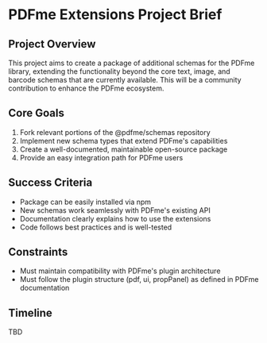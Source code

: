 # PDFme Extensions Project Brief

## Project Overview
This project aims to create a package of additional schemas for the PDFme library, extending the functionality beyond the core text, image, and barcode schemas that are currently available. This will be a community contribution to enhance the PDFme ecosystem.

## Core Goals
1. Fork relevant portions of the @pdfme/schemas repository
2. Implement new schema types that extend PDFme's capabilities
3. Create a well-documented, maintainable open-source package
4. Provide an easy integration path for PDFme users

## Success Criteria
- Package can be easily installed via npm
- New schemas work seamlessly with PDFme's existing API
- Documentation clearly explains how to use the extensions
- Code follows best practices and is well-tested

## Constraints
- Must maintain compatibility with PDFme's plugin architecture
- Must follow the plugin structure (pdf, ui, propPanel) as defined in PDFme documentation

## Timeline
TBD